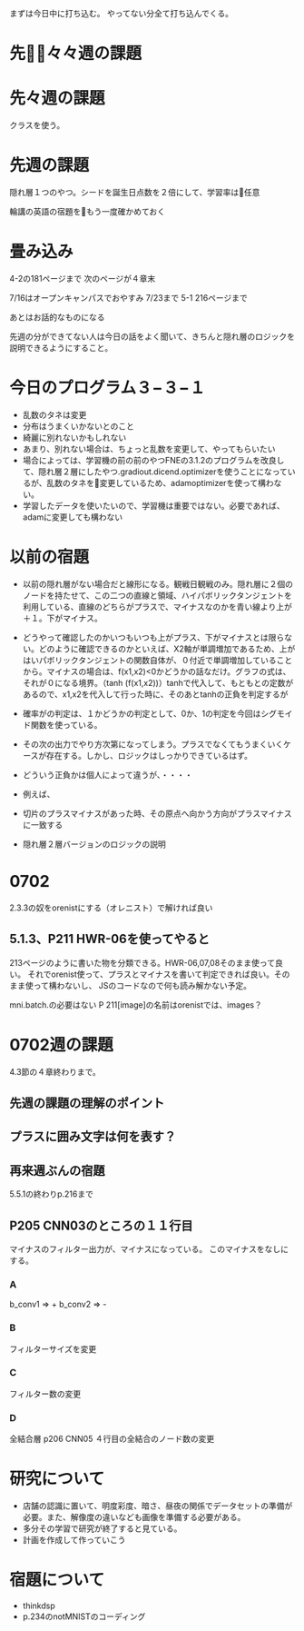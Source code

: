 まずは今日中に打ち込む。
やってない分全て打ち込んでくる。

# 先々々週の課題

# 先々週の課題
クラスを使う。

# 先週の課題
隠れ層１つのやつ。シードを誕生日点数を２倍にして、学習率は任意


輪講の英語の宿題をもう一度確かめておく
# 畳み込み
4-2の181ページまで
次のページが４章末

7/16はオープンキャンパスでおやすみ
7/23まで
5-1 216ページまで

あとはお話的なものになる

先週の分ができてない人は今日の話をよく聞いて、きちんと隠れ層のロジックを説明できるようにすること。

# 今日のプログラム３−３−１
* 乱数のタネは変更
* 分布はうまくいかないとのこと
* 綺麗に別れないかもしれない
* あまり、別れない場合は、ちょっと乱数を変更して、やってもらいたい
* 場合によっては、学習機の前の前のやつFNEの3.1.2のプログラムを改良して、隠れ層２層にしたやつ.gradiout.dicend.optimizerを使うことになっているが、乱数のタネを変更しているため、adamoptimizerを使って構わない。
* 学習したデータを使いたいので、学習機は重要ではない。必要であれば、adamに変更しても構わない

# 以前の宿題
* 以前の隠れ層がない場合だと線形になる。観戦日観戦のみ。隠れ層に２個のノードを持たせて、この二つの直線と領域、ハイパボリックタンジェントを利用している、直線のどちらがプラスで、マイナスなのかを青い線より上が＋１。下がマイナス。
* どうやって確認したのかいつもいつも上がプラス、下がマイナスとは限らない。どのように確認できるのかといえば、X2軸が単調増加であるため、上がはいパボリックタンジェントの関数自体が、０付近で単調増加していることから。マイナスの場合は、f(x1,x2)<0かどうかの話なだけ。グラフの式は、それが０になる境界。（tanh (f(x1,x2))）tanhで代入して、もともとの定数があるので、x1,x2を代入して行った時に、そのあとtanhの正負を判定するが
* 確率がの判定は、１かどうかの判定として、0か、1の判定を今回はシグモイド関数を使っている。
* その次の出力でやり方次第になってしまう。プラスでなくてもうまくいくケースが存在する。しかし、ロジックはしっかりできているはず。
* どういう正負かは個人によって違うが、・・・・
* 例えば、

* 切片のプラスマイナスがあった時、その原点へ向かう方向がプラスマイナスに一致する

* 隠れ層２層バージョンのロジックの説明

# 0702 
2.3.3の奴をorenistにする（オレニスト）で解ければ良い

## 5.1.3、P211 HWR-06を使ってやると
213ページのように書いた物を分類できる。HWR-06,07,08そのまま使って良い。
それでorenist使って、プラスとマイナスを書いて判定できれば良い。そのまま使って構わないし、
JSのコードなので何も読み解かない予定。


mni.batch.の必要はない
P 211[image]の名前はorenistでは、images？

# 0702週の課題
4.3節の４章終わりまで。

## 先週の課題の理解のポイント

## プラスに囲み文字は何を表す？

## 再来週ぶんの宿題
5.5.1の終わりp.216まで

## P205 CNN03のところの１１行目
マイナスのフィルター出力が、マイナスになっている。
このマイナスをなしにする。

### A
b_conv1 => +
b_conv2 => -

### B
フィルターサイズを変更

### C 
フィルター数の変更

### D
全結合層
p206 CNN05 ４行目の全結合のノード数の変更

# 研究について
* 店舗の認識に置いて、明度彩度、暗さ、昼夜の関係でデータセットの準備が必要。また、解像度の違いなども画像を準備する必要がある。
* 多分その学習で研究が終了すると見ている。
* 計画を作成して作っていこう

# 宿題について
* thinkdsp
* p.234のnotMNISTのコーディング


